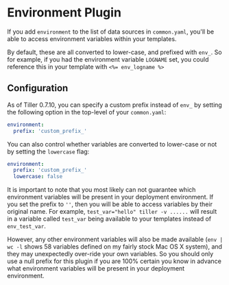 # Environment Plugin
If you add `environment` to the list of data sources in `common.yaml`, you'll be able to access environment variables within your templates. 

By default, these are all converted to lower-case, and prefixed with `env_`. So for example, if you had the environment variable `LOGNAME` set, you could reference this in your template with `<%= env_logname %>`

## Configuration 
As of Tiller 0.7.10, you can specify a custom prefix instead of `env_` by setting the following option in the top-level of your `common.yaml`:

```yaml
environment:
  prefix: 'custom_prefix_'
```

You can also control whether variables are converted to lower-case or not by setting the `lowercase` flag:

```yaml
environment:
  prefix: 'custom_prefix_'
  lowercase: false
```

It is important to note that you most likely can not guarantee which environment variables will be present in your deployment environment. If you set the prefix to `''`, then you will be able to access variables by their original name. For example, `test_var="hello" tiller -v ......` will result in a variable called `test_var` being available to your templates instead of `env_test_var`.

However, any other environment variables will also be made available (`env | wc -l` shows 58 variables defined on my fairly stock Mac OS X system), and they may unexpectedly over-ride your own variables. So you should only use a null prefix for this plugin if you are 100% certain you know in advance what environment variables will be present in your deployment environment.